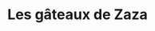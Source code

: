 ---
title: "Les gâteaux de Zaza"
url: /lebel-sur-quevillon/les-gateaux-de-zaza/
shop: Konditorei
---